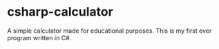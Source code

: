 # csharp-calculator
A simple calculator made for educational purposes. This is my first ever program written in C#.
